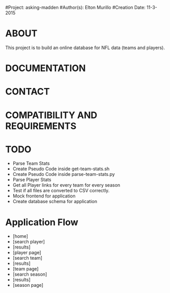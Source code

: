 #Project: asking-madden
#Author(s): Elton Murillo
#Creation Date: 11-3-2015

ABOUT
===
This project is to build an online database for NFL data (teams and players).

DOCUMENTATION
===

CONTACT
===

COMPATIBILITY AND REQUIREMENTS
===

TODO
===
* Parse Team Stats
* Create Pseudo Code inside get-team-stats.sh
* Create Pseudo Code inside parse-team-stats.py
* Parse Player Stats
* Get all Player links for every team for every season
* Test if all files are converted to CSV correctly.
* Mock frontend for application
* Create database schema for application

Application Flow
===

- [home]
- [search player]
- [results]
- [player page]
- [search team]
- [results]
- [team page]
- [search season]
- [results]
- [season page]

